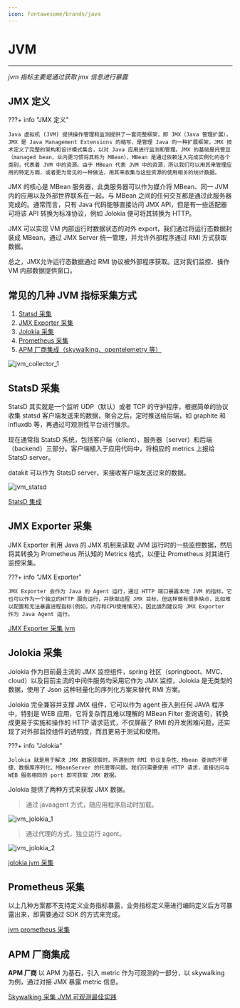 ```yaml
---
icon: fontawesome/brands/java
---
```

# JVM
---

*jvm 指标主要是通过获取 jmx 信息进行暴露*

## JMX 定义

???+ info "JMX 定义"

	Java 虚拟机 (JVM) 提供操作管理和监测提供了一套完整框架，即 JMX（Java 管理扩展），JMX 是 Java Management Extensions 的缩写，是管理 Java 的一种扩展框架，JMX 技术定义了完整的架构和设计模式集合，以对 Java 应用进行监测和管理。JMX 的基础是托管豆（managed bean，业内更习惯将其称为 MBean），MBean 是通过依赖注入完成实例化的各个类别，代表着 JVM 中的资源。由于 MBean 代表 JVM 中的资源，所以我们可以用其来管理应用的特定方面，或者更为常见的一种做法，用其来收集与这些资源的使用相关的统计数据。
	
JMX 的核心是 MBean 服务器，此类服务器可以作为媒介将 MBean、同一 JVM 内的应用以及外部世界联系在一起。与 MBean 之间的任何交互都是通过此服务器完成的。通常而言，只有 Java 代码能够直接访问 JMX API，但是有一些适配器可将该 API 转换为标准协议，例如 Jolokia 便可将其转换为 HTTP。

JMX 可以实现 VM 内部运行时数据状态的对外 export，我们通过将运行态数据封装成 MBean，通过 JMX Server 统一管理，并允许外部程序通过 RMI 方式获取数据。

总之，JMX允许运行态数据通过 RMI 协议被外部程序获取。这对我们监控、操作 VM 内部数据提供窗口。


## 常见的几种 JVM 指标采集方式  

1. [Statsd 采集](#statsd)
2. [JMX Exporter 采集](#jmx-exporter)
3. [Jolokia 采集](#jolokia)
4. [Prometheus 采集](#prometheus)
5. [APM 厂商集成（skywalking、opentelemetry 等）](#apm)  

![jvm_collector_1](../imgs/jvm_collector_1.png)

## StatsD 采集 

StatsD 其实就是一个监听 UDP（默认）或者 TCP 的守护程序，根据简单的协议收集 statsd 客户端发送来的数据，聚合之后，定时推送给后端，如 graphite 和 influxdb 等，再通过可观测性平台进行展示。

现在通常指 StatsD 系统，包括客户端（client）、服务器（server）和后端（backend）三部分。客户端植入于应用代码中，将相应的 metrics 上报给 StatsD server。

datakit 可以作为 StatsD server，来接收客户端发送过来的数据。

![jvm_statsd](../imgs/jvm_statsd_1.png)


[StatsD 集成](jvm_statsd.md)

## JMX Exporter 采集 

JMX Exporter 利用 Java 的 JMX 机制来读取 JVM 运行时的一些监控数据，然后将其转换为 Prometheus 所认知的 Metrics 格式，以便让 Prometheus 对其进行监控采集。
	
???+ info "JMX Exporter"
	
	JMX Exporter 会作为 Java 的 Agent 运行，通过 HTTP 端口暴露本地 JVM 的指标。它也可以作为一个独立的HTTP 服务运行，并获取远程 JMX 目标，但这样做有很多缺点，比如难以配置和无法暴露进程指标(例如，内存和CPU使用情况)。因此强烈建议将 JMX Exporter 作为 Java Agent 运行。
	
[JMX Exporter 采集 jvm ](jvm_jmx_exporter.md)

## Jolokia 采集

Jolokia 作为目前最主流的 JMX 监控组件，spring 社区（springboot、MVC、cloud）以及目前主流的中间件服务均采用它作为 JMX 监控，Jolokia 是无类型的数据，使用了 Json 这种轻量化的序列化方案来替代 RMI 方案。

Jolokia 完全兼容并支撑 JMX 组件，它可以作为 agent 嵌入到任何 JAVA 程序中，特别是 WEB 应用，它将复杂而且难以理解的 MBean Filter 查询语句，转换成更易于实施和操作的 HTTP 请求范式，不仅屏蔽了 RMI 的开发困难问题，还实现了对外部监控组件的透明度，而且更易于测试和使用。
	
???+ info "Jolokia"

	Jolokia 就是用于解决 JMX 数据获取时，所遇到的 RMI 协议复杂性、Mbean 查询的不便捷、数据库序列化、MBeanServer 的托管等问题。我们只需要使用 HTTP 请求，直接访问与 WEB 服务相同的 port 即可获取 JMX 数据。


Jolokia 提供了两种方式来获取 JMX 数据。

> 通过 javaagent 方式，随应用程序启动时加载。

![jvm_jolokia_1](../imgs/jvm_jolokia_1.png)

> 通过代理的方式，独立运行 agent。

![jvm_jolokia_2](../imgs/jvm_jolokia_2.png)


[jolokia jvm 采集](/datakit/jvm/#jvm-jolokia)

## Prometheus 采集

以上几种方案都不支持定义业务指标暴露，业务指标定义需进行编码定义后方可暴露出来，即需要通过 SDK 的方式来完成。

[jvm prometheus 采集](jvm_prometheus.md)




## APM 厂商集成

**APM 厂商** 以 APM 为基石，引入 metric 作为可观测的一部分，以 skywalking 为例，通过对接 JMX 暴露 metric 信息。

[Skywalking 采集 JVM 可观测最佳实践](/best-practices/monitoring/skywalking-jvm/)

